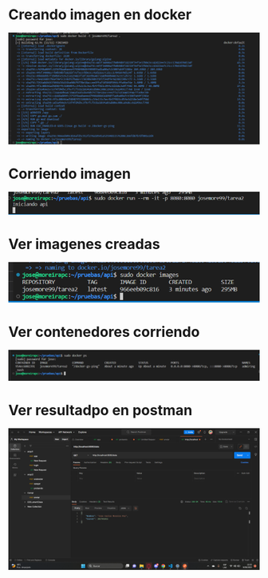 # Creando imagen en docker
![](imagenes/image.png)
# Corriendo imagen
![](imagenes/image2.png)
# Ver imagenes creadas
![](imagenes/image1.png)
# Ver contenedores corriendo
![](imagenes/image4.png)
# Ver resultadpo en postman
![](imagenes/image5.png)